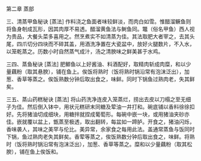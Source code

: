 第二章 蒸部

三、清蒸甲鱼秘诀 [蒸法]
作料浇之鱼面者味较鲜淡，而肉白如雪。惟醋溜鳜鱼则将鱼身剞成瓦形，因其肉厚不易透。醋溜黄鱼法与鲥鱼同。鼈（俗名甲鱼）西人视为贵品，大餐头菜多喜用之。然烹煮实不如清蒸为佳。其法取肥大者宰之，去其头尾，四爪切分四块而不碎其盖，用酒洗净置在大瓷盆中，放好火腿数片，不入水，以笼乾蒸之。历数小时自然蒸气成汁，汤之清腴味之鲜美甚于水鸡。

三四、蒸鱼秘诀 [蒸法]
肥鲫鱼以上好酱油、料酒配好，取精肉斩成肉糜，和以少量藕粉（取其悬腴），铺在鱼上。俟饭将熟时（饭将熟时锅沿常有泡沫泛出），加葱、香草等蒸之。俟饭熟数分钟后取出食之，味鲜。同时下锅鱼过熟肉老，失其鲜矣。

三五、蒸山药糕秘诀 [蒸法]
将山药洗净连皮入笼蒸烂，捞出去皮以刀榻之至无细子为佳。然后倒入钵中，用状元糕研末同糖及荤油一井打和。碗底铺以香料徐徐扣好。先将猪油切成细块，用糖拌就捏成葡萄形。每碗中嵌一块，或用猪油夹砂亦佳。嵌就覆以盆上，甑蒸至极透，取出翻转，每盆如一蹄胪。开食之，猪油闪烁，香味袭人，其味之美罕与伦比。美异常，余家食之每用此法。盖通常蒸鱼与饭同时下锅，鱼过熟肉老失其鲜矣。香荤等蒸之，俟饭熟数分钟后取出食之，味鲜。将熟时（饭将熟时锅沿常有泡沫泛出），加葱、香草等蒸之。糜和以少量藕粉（取其松腴），铺在鱼上俟饭和。